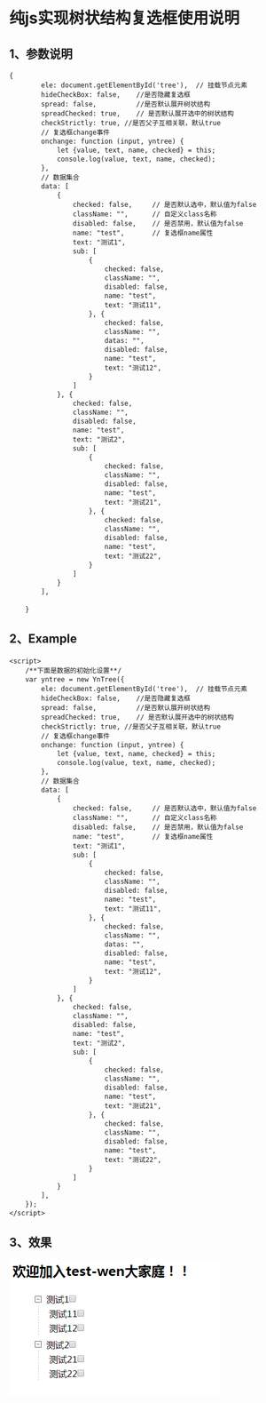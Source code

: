 纯js实现树状结构复选框使用说明
================================
1、参数说明
------------
    {
            ele: document.getElementById('tree'),  // 挂载节点元素
            hideCheckBox: false,    //是否隐藏复选框
            spread: false,          //是否默认展开树状结构
            spreadChecked: true,    // 是否默认展开选中的树状结构
            checkStrictly: true, //是否父子互相关联，默认true
            // 复选框change事件
            onchange: function (input, yntree) {
                let {value, text, name, checked} = this;
                console.log(value, text, name, checked);
            },
            // 数据集合
            data: [
                {
                    checked: false,     // 是否默认选中，默认值为false
                    className: "",      // 自定义class名称
                    disabled: false,    // 是否禁用，默认值为false
                    name: "test",       // 复选框name属性
                    text: "测试1",
                    sub: [
                        {
                            checked: false,
                            className: "",
                            disabled: false,
                            name: "test",
                            text: "测试11",
                        }, {
                            checked: false,
                            className: "",
                            datas: "",
                            disabled: false,
                            name: "test",
                            text: "测试12",
                        }
                    ]
                }, {
                    checked: false,
                    className: "",
                    disabled: false,
                    name: "test",
                    text: "测试2",
                    sub: [
                        {
                            checked: false,
                            className: "",
                            disabled: false,
                            name: "test",
                            text: "测试21",
                        }, {
                            checked: false,
                            className: "",
                            disabled: false,
                            name: "test",
                            text: "测试22",
                        }
                    ]
                }
            ],
    
        }
        
2、Example
------------
    <script>
        /**下面是数据的初始化设置**/
        var yntree = new YnTree({
            ele: document.getElementById('tree'),  // 挂载节点元素
            hideCheckBox: false,    //是否隐藏复选框
            spread: false,          //是否默认展开树状结构
            spreadChecked: true,    // 是否默认展开选中的树状结构
            checkStrictly: true, //是否父子互相关联，默认true
            // 复选框change事件
            onchange: function (input, yntree) {
                let {value, text, name, checked} = this;
                console.log(value, text, name, checked);
            },
            // 数据集合
            data: [
                {
                    checked: false,     // 是否默认选中，默认值为false
                    className: "",      // 自定义class名称
                    disabled: false,    // 是否禁用，默认值为false
                    name: "test",       // 复选框name属性
                    text: "测试1",
                    sub: [
                        {
                            checked: false,
                            className: "",
                            disabled: false,
                            name: "test",
                            text: "测试11",
                        }, {
                            checked: false,
                            className: "",
                            datas: "",
                            disabled: false,
                            name: "test",
                            text: "测试12",
                        }
                    ]
                }, {
                    checked: false,
                    className: "",
                    disabled: false,
                    name: "test",
                    text: "测试2",
                    sub: [
                        {
                            checked: false,
                            className: "",
                            disabled: false,
                            name: "test",
                            text: "测试21",
                        }, {
                            checked: false,
                            className: "",
                            disabled: false,
                            name: "test",
                            text: "测试22",
                        }
                    ]
                }
            ],
        });
    </script>
    
3、效果
--------
![Image text](3ED58F30-0FF4-44dd-BED9-C67D81C6E483.png)